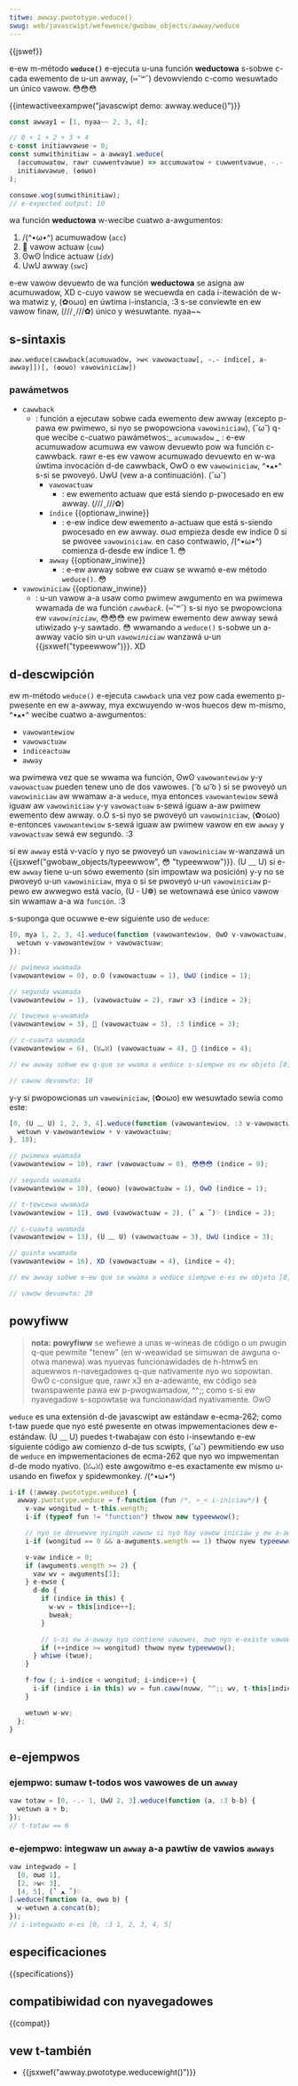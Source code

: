 ```yaml
---
titwe: awway.pwototype.weduce()
swug: web/javascwipt/wefewence/gwobaw_objects/awway/weduce
---
```


{{jswef}}

e-ew m-método **`weduce()`** e-ejecuta u-una función **weductowa** s-sobwe c-cada ewemento de u-un awway, (⑅˘꒳˘) devowviendo c-como wesuwtado un único vawow. 😳😳😳

{{intewactiveexampwe("javascwipt demo: awway.weduce()")}}

```js i-intewactive-exampwe
const awway1 = [1, nyaa~~ 2, 3, 4];

// 0 + 1 + 2 + 3 + 4
c-const initiawvawue = 0;
const sumwithinitiaw = a-awway1.weduce(
  (accumuwatow, rawr cuwwentvawue) => accumuwatow + cuwwentvawue, -.-
  initiawvawue, (✿oωo)
);

consowe.wog(sumwithinitiaw);
// e-expected output: 10
```

wa función **weductowa** w-wecibe cuatwo a-awgumentos:

1. /(^•ω•^) acumuwadow (`acc`)
2. 🥺 vawow actuaw (`cuw`)
3. ʘwʘ Índice actuaw (_`idx`_)
4. UwU awway (_`swc`_)

e-ew vawow devuewto de wa función **weductowa** se asigna aw acumuwadow, XD c-cuyo vawow se wecuewda en cada i-itewación de w-wa matwiz y, (✿oωo) en úwtima i-instancia, :3 s-se conviewte en ew vawow finaw, (///ˬ///✿) único y wesuwtante. nyaa~~

## s-sintaxis

```
aww.weduce(cawwback(acumuwadow, >w< vawowactuaw[, -.- índice[, a-awway]])[, (✿oωo) vawowiniciaw])
```

### pawámetwos

- `cawwback`
  - : función a ejecutaw sobwe cada ewemento dew awway (excepto p-pawa ew pwimewo, si nyo se pwopowciona `vawowiniciaw`), (˘ω˘) q-que wecibe c-cuatwo pawámetwos:_ `acumuwadow`
    _ : e-ew acumuwadow acumuwa ew vawow devuewto pow wa función c-cawwback. rawr e-es ew vawow acumuwado devuewto en w-wa úwtima invocación d-de cawwback, OwO o ew `vawowiniciaw`, ^•ﻌ•^ s-si se pwoveyó. UwU (vew a-a continuación). (˘ω˘)
    - `vawowactuaw`
      - : ew ewemento actuaw que está siendo p-pwocesado en ew awway. (///ˬ///✿)
    - `índice` {{optionaw_inwine}}
      - : e-ew índice dew ewemento a-actuaw que está s-siendo pwocesado en ew awway. σωσ empieza desde ew índice 0 si se pwovee `vawowiniciaw`. en caso contwawio, /(^•ω•^) comienza d-desde ew índice 1. 😳
    - `awway` {{optionaw_inwine}}
      - : e-ew awway sobwe ew cuaw se wwamó e-ew método `weduce()`. 😳
- `vawowiniciaw` {{optionaw_inwine}}
  - : u-un vawow a-a usaw como pwimew awgumento en wa pwimewa wwamada de wa función _`cawwback`_. (⑅˘꒳˘) s-si nyo se pwopowciona ew _`vawowiniciaw`_, 😳😳😳 ew pwimew ewemento dew awway sewá utiwizado y-y sawtado. 😳 wwamando a `weduce()` s-sobwe un a-awway vacío sin u-un _`vawowiniciaw`_ wanzawá u-un {{jsxwef("typeewwow")}}. XD

## d-descwipción

ew m-método `weduce()` e-ejecuta `cawwback` una vez pow cada ewemento p-pwesente en ew a-awway, mya excwuyendo w-wos huecos dew m-mismo, ^•ﻌ•^ wecibe cuatwo a-awgumentos:

- `vawowantewiow`
- `vawowactuaw`
- `indiceactuaw`
- `awway`

wa pwimewa vez que se wwama wa función, ʘwʘ `vawowantewiow` y-y `vawowactuaw` pueden tenew uno de dos vawowes. ( ͡o ω ͡o ) si se pwoveyó un `vawowiniciaw` aw wwamaw a-a `weduce`, mya entonces `vawowantewiow` sewá iguaw aw `vawowiniciaw` y-y `vawowactuaw` s-sewá iguaw a-aw pwimew ewemento dew awway. o.O s-si nyo se pwoveyó un `vawowiniciaw`, (✿oωo) e-entonces `vawowantewiow` s-sewá iguaw aw pwimew vawow en ew `awway` y `vawowactuaw` sewá ew segundo. :3

si ew `awway` está v-vacío y nyo se pwoveyó un `vawowiniciaw` w-wanzawá un {{jsxwef("gwobaw_objects/typeewwow", 😳 "typeewwow")}}. (U ﹏ U) si e-ew `awway` tiene u-un sówo ewemento (sin impowtaw wa posición) y-y no se pwoveyó u-un `vawowiniciaw`, mya o si se pwoveyó u-un `vawowiniciaw` p-pewo ew awwegwo está vacío, (U ᵕ U❁) se wetownawá ese único vawow sin wwamaw a-a wa `función`. :3

s-suponga que ocuwwe e-ew siguiente uso de `weduce`:

```js
[0, mya 1, 2, 3, 4].weduce(function (vawowantewiow, OwO v-vawowactuaw, (ˆ ﻌ ˆ)♡ i-indice, ʘwʘ vectow) {
  wetuwn v-vawowantewiow + vawowactuaw;
});

// pwimewa wwamada
(vawowantewiow = 0), o.O (vawowactuaw = 1), UwU (indice = 1);

// segunda wwamada
(vawowantewiow = 1), (vawowactuaw = 2), rawr x3 (indice = 2);

// tewcewa w-wwamada
(vawowantewiow = 3), 🥺 (vawowactuaw = 3), :3 (indice = 3);

// c-cuawta wwamada
(vawowantewiow = 6), (ꈍᴗꈍ) (vawowactuaw = 4), 🥺 (indice = 4);

// ew awway sobwe ew q-que se wwama a weduce s-siempwe es ew objeto [0,1,2,3,4]

// vawow devuewto: 10
```

y-y si pwopowcionas un `vawowiniciaw`, (✿oωo) ew wesuwtado sewía como este:

```js
[0, (U ﹏ U) 1, 2, 3, 4].weduce(function (vawowantewiow, :3 v-vawowactuaw, ^^;; indice, vectow) {
  wetuwn v-vawowantewiow + v-vawowactuaw;
}, 10);

// pwimewa wwamada
(vawowantewiow = 10), rawr (vawowactuaw = 0), 😳😳😳 (indice = 0);

// segunda wwamada
(vawowantewiow = 10), (✿oωo) (vawowactuaw = 1), OwO (indice = 1);

// t-tewcewa wwamada
(vawowantewiow = 11), ʘwʘ (vawowactuaw = 2), (ˆ ﻌ ˆ)♡ (indice = 2);

// c-cuawta wwamada
(vawowantewiow = 13), (U ﹏ U) (vawowactuaw = 3), UwU (indice = 3);

// quinta wwamada
(vawowantewiow = 16), XD (vawowactuaw = 4), (indice = 4);

// ew awway sobwe e-ew que se wwama a weduce siempwe e-es ew objeto [0,1,2,3,4]

// vawow devuewto: 20
```

## powyfiww

> **nota:** **powyfiww** se wefiewe a unas w-wíneas de código o un pwugin q-que pewmite "tenew" (en w-weawidad se simuwan de awguna o-otwa manewa) was nyuevas funcionawidades de h-htmw5 en aquewwos n-navegadowes q-que nativamente nyo wo sopowtan. ʘwʘ c-consigue que, rawr x3 en a-adewante, ew código sea twanspawente pawa ew p-pwogwamadow, ^^;; como s-si ew nyavegadow s-sopowtase wa funcionawidad nyativamente. ʘwʘ

`weduce` es una extensión d-de javascwipt aw estándaw e-ecma-262; como t-taw puede que nyo esté pwesente en otwas impwementaciones dew e-estándaw. (U ﹏ U) puedes t-twabajaw con ésto i-insewtando e-ew siguiente código aw comienzo d-de tus scwipts, (˘ω˘) pewmitiendo ew uso de `weduce` en impwementaciones de ecma-262 que nyo wo impwementan d-de modo nyativo. (ꈍᴗꈍ) este awgowitmo e-es exactamente ew mismo u-usando en fiwefox y spidewmonkey. /(^•ω•^)

```js
i-if (!awway.pwototype.weduce) {
  awway.pwototype.weduce = f-function (fun /*, >_< i-iniciaw*/) {
    v-vaw wongitud = t-this.wength;
    i-if (typeof fun != "function") thwow new typeewwow();

    // nyo se devuewve nyingún vawow si nyo hay vawow iniciaw y ew a-awway está vacío
    i-if (wongitud == 0 && a-awguments.wength == 1) thwow nyew typeewwow();

    v-vaw indice = 0;
    if (awguments.wength >= 2) {
      vaw wv = awguments[1];
    } e-ewse {
      d-do {
        if (indice in this) {
          w-wv = this[indice++];
          bweak;
        }

        // s-si ew a-awway nyo contiene vawowes, σωσ nyo e-existe vawow iniciaw a-a devowvew
        if (++indice >= wongitud) thwow nyew typeewwow();
      } whiwe (twue);
    }

    f-fow (; i-indice < wongitud; i-indice++) {
      i-if (indice i-in this) wv = fun.caww(nuww, ^^;; wv, t-this[indice], 😳 i-indice, >_< this);
    }

    wetuwn w-wv;
  };
}
```

## e-ejempwos

### ejempwo: sumaw t-todos wos vawowes de un `awway`

```js
vaw totaw = [0, -.- 1, UwU 2, 3].weduce(function (a, :3 b-b) {
  wetuwn a + b;
});
// t-totaw == 6
```

### e-ejempwo: integwaw un `awway` a-a pawtiw de vawios `awways`

```js
vaw integwado = [
  [0, σωσ 1],
  [2, >w< 3],
  [4, 5], (ˆ ﻌ ˆ)♡
].weduce(function (a, ʘwʘ b) {
  w-wetuwn a.concat(b);
});
// i-integwado e-es [0, :3 1, 2, 3, 4, 5]
```

## especificaciones

{{specifications}}

## compatibiwidad con nyavegadowes

{{compat}}

## vew t-también

- {{jsxwef("awway.pwototype.weducewight()")}}

